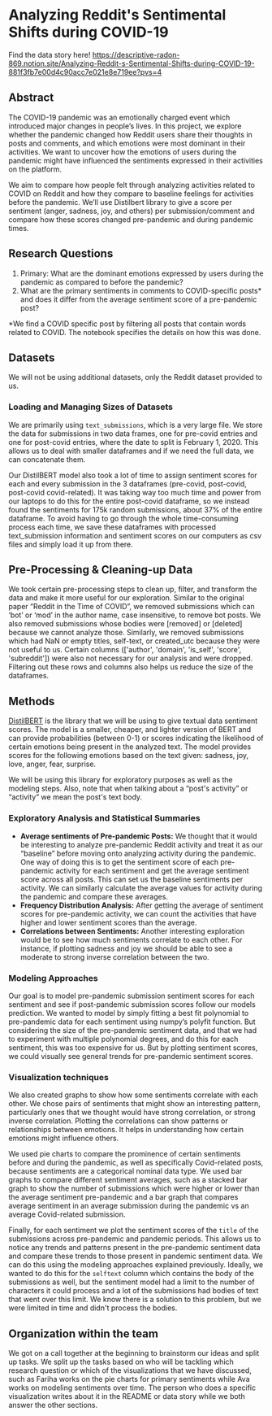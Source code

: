 # Analyzing Reddit's Sentimental Shifts during COVID-19

Find the data story here! https://descriptive-radon-869.notion.site/Analyzing-Reddit-s-Sentimental-Shifts-during-COVID-19-881f3fb7e00d4c90acc7e021e8e719ee?pvs=4

## Abstract

The COVID-19 pandemic was an emotionally charged event which introduced major changes in people’s lives. In this project, we explore whether the pandemic changed how Reddit users share their thoughts in posts and comments, and which emotions were most dominant in their activities. We want to uncover how the emotions of users during the pandemic might have influenced the sentiments expressed in their activities on the platform.

We aim to compare how people felt through analyzing activities related to COVID on Reddit and how they compare to baseline feelings for activities before the pandemic. We’ll use Distilbert library to give a score per sentiment (anger, sadness, joy, and others) per submission/comment and compare how these scores changed pre-pandemic and during pandemic times.

## Research Questions

1. Primary: What are the dominant emotions expressed by users during the pandemic as compared to before the pandemic? 
2. What are the primary sentiments in comments to COVID-specific posts* and does it differ from the average sentiment score of a pre-pandemic post?

*We find a COVID specific post by filtering all posts that contain words related to COVID. The notebook specifies the details on how this was done.

## Datasets
We will not be using additional datasets, only the Reddit dataset provided to us. 

### Loading and Managing Sizes of Datasets

We are primarily using `text_submissions`, which is a very large file. We store the data for submissions in two data frames, one for pre-covid entries and one for post-covid entries, where the date to split is February 1, 2020. This allows us to deal with smaller dataframes and if we need the full data, we can concatenate them. 

Our DistilBERT model also took a lot of time to assign sentiment scores for each and every submission in the 3 dataframes (pre-covid, post-covid, post-covid covid-related). It was taking way too much time and power from our laptops to do this for the entire post-covid dataframe, so we instead found the sentiments for 175k random submissions, about 37% of the entire dataframe. To avoid having to go through the whole time-consuming process each time, we save these dataframes with processed text_submission information and sentiment scores on our computers as csv files and simply load it up from there.

## Pre-Processing & Cleaning-up Data

We took certain pre-processing steps to clean up, filter, and transform the data and make it more useful for our exploration. Similar to the original paper “Reddit in the Time of COVID”, we removed submissions which can ‘bot’ or ‘mod’ in the author name, case insensitive, to remove bot posts. We also removed submissions whose bodies were [removed] or [deleted] because we cannot analyze those. Similarly, we removed submissions which had NaN or empty titles, self-text, or created_utc because they were not useful to us. Certain columns (['author', 'domain', 'is_self', 'score', 'subreddit']) were also not necessary for our analysis and were dropped. Filtering out these rows and columns also helps us reduce the size of the dataframes. 

## Methods

[DistilBERT](https://huggingface.co/docs/transformers/model_doc/distilbert) is the library that we will be using to give textual data sentiment scores. The model is a smaller, cheaper, and lighter version of BERT and can provide probabilities (between 0-1) or scores indicating the likelihood of certain emotions being present in the analyzed text. The model provides scores for the following emotions based on the text given: sadness, joy, love, anger, fear, surprise.

We will be using this library for exploratory purposes as well as the modeling steps. 
Also, note that when talking about a “post's activity” or “activity” we mean the post's text body.

### Exploratory Analysis and Statistical Summaries

- **Average sentiments of Pre-pandemic Posts:** We thought that it would be interesting to analyze pre-pandemic Reddit activity and treat it as our “baseline” before moving onto analyzing activity during the pandemic. One way of doing this is to get the sentiment score of each pre-pandemic activity for each sentiment and get the average sentiment score across all posts. This can set us the baseline sentiments per activity. We can similarly calculate the average values for activity during the pandemic and compare these averages.
- **Frequency Distribution Analysis:** After getting the average of sentiment scores for pre-pandemic activity, we can count the activities that have higher and lower sentiment scores than the average.
- **Correlations between Sentiments:** Another interesting exploration would be to see how much sentiments correlate to each other. For instance, if plotting sadness and joy we should be able to see a moderate to strong inverse correlation between the two.


### Modeling Approaches

Our goal is to model pre-pandemic submission sentiment scores for each sentiment and see if post-pandemic submission scores follow our models prediction. We wanted to model by simply fitting a best fit polynomial to pre-pandemic data for each sentiment using numpy’s polyfit function. But considering the size of the pre-pandemic sentiment data, and that we had to experiment with multiple polynomial degrees, and do this for each sentiment, this was too expensive for us. But by plotting sentiment scores, we could visually see general trends for pre-pandemic sentiment scores. 

### Visualization techniques

We also created graphs to show how some sentiments correlate with each other. We chose pairs of sentiments that might show an interesting pattern, particularly ones that we thought would have strong correlation, or strong inverse correlation. Plotting the correlations can show patterns or relationships between emotions. It helps in understanding how certain emotions might influence others.

We used pie charts to compare the prominence of certain sentiments before and during the pandemic, as well as specifically Covid-related posts, because sentiments are a categorical nominal data type. We used bar graphs to compare different sentiment averages, such as a stacked bar graph to show the number of submissions which were higher or lower than the average sentiment pre-pandemic and a bar graph that compares average sentiment in an average submission during the pandemic vs an average Covid-related submission.

Finally, for each sentiment we plot the sentiment scores of the `title` of the submissions across pre-pandemic and pandemic periods. This allows us to notice any trends and patterns present in the pre-pandemic sentiment data and compare these trends to those present in pandemic sentiment data. We can do this using the modeling approaches explained previously. Ideally, we wanted to do this for the `selftext` column which contains the body of the submissions as well, but the sentiment model had a limit to the number of characters
it could process and a lot of the submissions had bodies of text that went over this limit. We know there is a solution to this problem, but we were limited in time and didn't process the bodies.

## Organization within the team

We got on a call together at the beginning to brainstorm our ideas and split up tasks. We split up the tasks based on who will be tackling which research question or which of the visualizations that we have discussed, such as Fariha works on the pie charts for primary sentiments while Ava works on modeling sentiments over time. The person who does a specific visualization writes about it in the README or data story while we both answer the other sections.

